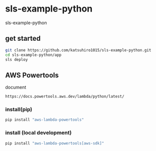 # sls-example-python

sls-example-python

## get started

```bash
git clone https://github.com/katsuhiro1015/sls-example-python.git
cd sls-example-python/app
sls deploy
```

## AWS Powertools

document

```bash
https://docs.powertools.aws.dev/lambda/python/latest/
```

### install(pip)

```bash
pip install "aws-lambda-powertools"
```

### install (local development)

```bash
pip install "aws-lambda-powertools[aws-sdk]"
```